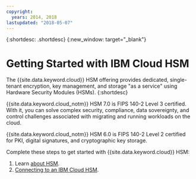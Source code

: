 ```yaml
---
copyright:
  years: 2014, 2018
lastupdated: "2018-05-07"
---
```


{:shortdesc: .shortdesc}
{:new_window: target="_blank"}

# Getting Started with IBM Cloud HSM
The {{site.data.keyword.cloud}} HSM offering provides dedicated, single-tenant encryption, key management, and storage "as a service" using Hardware Security Modules (HSMs).
{:shortdesc}

{{site.data.keyword.cloud_notm}} HSM 7.0 is FIPS 140-2 Level 3 certified. With it, you can solve complex security, compliance, data sovereignty, and control challenges associated with migrating and running workloads on the cloud.
 
{{site.data.keyword.cloud_notm}} HSM 6.0 is FIPS 140-2 Level 2 certified for PKI, digital signatures, and cryptographic key storage. 

Complete these steps to get started with {{site.data.keyword.cloud}} HSM:
1. Learn [about HSM](/docs/infrastructure/about.html).
2. [Connecting to an IBM Cloud HSM](/docs/infrastructure/connecting_to_hsm.html).

